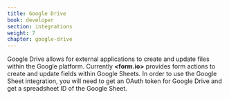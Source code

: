 ```yaml
---
title: Google Drive
book: developer
section: integrations
weight: 7
chapter: google-drive
---
```


Google Drive allows for external applications to create and update files within the Google platform. Currently **&lt;<span class="text-primary">form</span>.<span class="text-secondary">io</span>&gt;** provides form actions to create and update fields within Google Sheets. In order to use the Google Sheet integration, you will need to get an OAuth token for Google Drive and get a spreadsheet ID of the Google Sheet.
